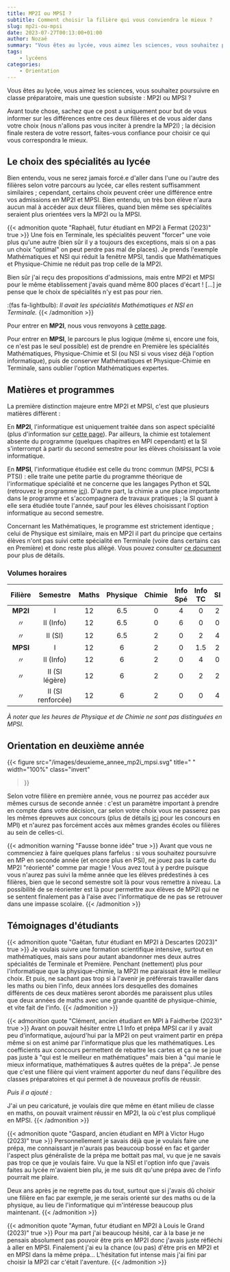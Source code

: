```yaml
---
title: MP2I ou MPSI ?
subtitle: Comment choisir la filière qui vous conviendra le mieux ?
slug: mp2i-ou-mpsi
date: 2023-07-27T00:13:00+01:00
author: Nozaé
summary: "Vous êtes au lycée, vous aimez les sciences, vous souhaitez poursuivre en classe préparatoire, mais une question subsiste : MP2I ou MPSI ? Comment choisir la filière qui vous conviendra le mieux ? On vous informe de toutes les différences entre ces deux filières dans ce post."
tags:
    - lycéens
categories:
    - Orientation
---
```


Vous êtes au lycée, vous aimez les sciences, vous souhaitez poursuivre en classe préparatoire, mais une question subsiste : MP2I ou MPSI ?

Avant toute chose, sachez que ce post a uniquement pour but de vous informer sur les différences entre ces deux filières et de vous aider dans votre choix (nous n'allons pas vous inciter à prendre la MP2I) ; la décision finale restera de votre ressort, faites-vous confiance pour choisir ce qui vous correspondra le mieux.

## Le choix des spécialités au lycée

Bien entendu, vous ne serez jamais forcé.e d'aller dans l'une ou l'autre des filières selon votre parcours au lycée, car elles restent suffisamment similaires ; cependant, certains choix peuvent créer une différence entre vos admissions en MP2I et MPSI. Bien entendu, un très bon élève n'aura aucun mal à accéder aux deux filières, quand bien même ses spécialités seraient plus orientées vers la MP2I ou la MPSI.

{{< admonition quote "Raphaël, futur étudiant en MP2I à Fermat (2023)" true >}}
Une fois en Terminale, les spécialités peuvent "forcer" une voie plus qu'une autre (bien sûr il y a toujours des exceptions, mais si on a pas un choix "optimal" on peut perdre pas mal de places).
Je prends l'exemple Mathématiques et NSI qui réduit la fenêtre MPSI, tandis que Mathématiques et Physique-Chimie ne réduit pas trop celle de la MP2I.

Bien sûr j'ai reçu des propositions d'admissions, mais entre MP2I et MPSI pour le même établissement j'avais quand même 800 places d'écart ! [...] je pense que le choix de spécialités n'y est pas pour rien.

:(fas fa-lightbulb): *Il avait les spécialités Mathématiques et NSI en Terminale.*
{{< /admonition >}}

Pour entrer en **MP2I**, nous vous renvoyons à [cette page](https://prepas-mp2i.fr/admission/#les-sp%C3%A9cialit%C3%A9s-%C3%A0-privil%C3%A9gier).

Pour entrer en **MPSI**, le parcours le plus logique (même si, encore une fois, ce n'est pas le seul possible) est de prendre en Première les spécialités Mathématiques, Physique-Chimie et SI (ou NSI si vous visez déjà l'option informatique), puis de conserver Mathématiques et Physique-Chimie en Terminale, sans oublier l'option Mathématiques expertes.

## Matières et programmes

La première distinction majeure entre MP2I et MPSI, c'est que plusieurs matières diffèrent :

En **MP2I**, l'informatique est uniquement traitée dans son aspect spécialité (plus d'information sur [cette page](https://prepas-mp2i.fr/informatique/)). Par ailleurs, la chimie est totalement absente du programme (quelques chapitres en MPI cependant) et la SI s'interrompt à partir du second semestre pour les élèves choisissant la voie informatique.

En **MPSI**, l'informatique étudiée est celle  du tronc commun (MPSI, PCSI & PTSI) : elle traite une petite partie du programme théorique de l'informatique spécialité et ne concerne que les langages Python et SQL (retrouvez le programme [ici](https://cache.media.education.gouv.fr/file/SPE1-MEN-MESRI-4-2-2021/27/2/spe774_annexe_1373272.pdf)). D'autre part, la chimie a une place importante dans le programme et s'accompagnera de travaux pratiques ; la SI quant à elle sera étudiée toute l'année, sauf pour les élèves choisissant l'option informatique au second semestre.

Concernant les Mathématiques, le programme est strictement identique ; celui de Physique est similaire, mais en MP2I il part du principe que certains élèves n'ont pas suivi cette spécialité en Terminale (voire dans certains cas en Première) et donc reste plus allégé. Vous pouvez consulter [ce document](/documents/Programme_Physique.pdf) pour plus de détails.

### Volumes horaires

| Filière  | Semestre | Maths | Physique | Chimie | Info Spé | Info TC | SI | LV1 | Français-Philo | TIPE |
|:--------:|:--------:|:-----:|:--------:|:------:|:--------:|:------:|:--:|:---:|:--------------:|:----:|
| **MP2I** | I | 12 | 6.5 | 0 | 4 | 0 | 2 | 2 | 2 | 0 |
| 〃 | II (Info) | 12 | 6.5 | 0 | 6 | 0 | 0 | 2 | 2 | 2 |
| 〃 | II (SI) | 12 | 6.5 | 2 | 0 | 2 | 4 | 2 | 2 | 2 |
| **MPSI** | I | 12 | 6 | 2 | 0 | 1.5 | 2 | 2 | 2 | 0 |
| 〃 | II (Info) | 12 | 6 | 2 | 0 | 4 | 0 | 2 | 2 | 2 |
| 〃 | II (SI légère) | 12 | 6 | 2 | 0 | 2 | 2 | 2 | 2 | 2 |
| 〃 | II (SI renforcée) | 12 | 6 | 2 | 0 | 0 | 4 | 2 | 2 | 2 |

*À noter que les heures de Physique et de Chimie ne sont pas distinguées en MPSI.*

## Orientation en deuxième année

{{< figure
    src="/images/deuxieme_annee_mp2i_mpsi.svg"
    title=" "
    width="100%"
    class="invert"
>}}

Selon votre filière en première année, vous ne pourrez pas accéder aux mêmes cursus de seconde année : c'est un paramètre important à prendre en compte dans votre décision, car selon votre choix vous ne passerez pas les mêmes épreuves aux concours (plus de détails [ici](https://prepas-mp2i.fr/concours/) pour les concours en MPI) et n'aurez pas forcément accès aux mêmes grandes écoles ou filières au sein de celles-ci.

{{< admonition warning "Fausse bonne idée" true >}}
Avant que vous ne commenciez à faire quelques plans farfelus : si vous souhaitez poursuivre en MP en seconde année (et encore plus en PSI), ne jouez pas la carte du MP2I "réorienté" comme par magie ! Vous avez tout à y perdre puisque vous n'aurez pas suivi la même année que les élèves prédestinés à ces filières, bien que le second semestre soit là pour vous remettre à niveau. La possibilité de se réorienter est là pour permettre aux élèves de MP2I qui ne se sentent finalement pas à l'aise avec l'informatique de ne pas se retrouver dans une impasse scolaire.
{{< /admonition >}}

## Témoignages d'étudiants

{{< admonition quote "Gaëtan, futur étudiant en MP2I à Descartes (2023)" true >}}
Je voulais suivre une formation scientifique intensive, surtout en mathématiques, mais sans pour autant abandonner mes deux autres spécialités de Terminale et Première. Penchant (nettement) plus pour l'informatique que la physique-chimie, la MP2I me paraissait être le meilleur choix. Et puis, ne sachant pas trop si à l'avenir je préférerais travailler dans les maths ou bien l'info, deux années lors desquelles des domaines différents de ces deux matières seront abordés me paraissent plus utiles que deux années de maths avec une grande quantité de physique-chimie, et vite fait de l'info.
{{< /admonition >}}

{{< admonition quote "Clément, ancien étudiant en MPI à Faidherbe (2023)" true >}}
Avant on pouvait hésiter entre L1 Info et prépa MPSI car il y avait peu d'informatique, aujourd'hui par la MP2I on peut vraiment partir en prépa même si on est animé par l'informatique plus que les mathématiques. Les coefficients aux concours permettent de rebattre les cartes et ça ne se joue pas juste à "qui est le meilleur en mathématiques" mais bien à "qui manie le mieux informatique, mathématiques & autres quêtes de la prépa". Je pense que c'est une filière qui vient vraiment apporter du neuf dans l'équilibre des classes préparatoires et qui permet à de nouveaux profils de réussir.

*Puis il a ajouté :*

J'ai un  peu caricaturé, je voulais dire que même en étant milieu de classe en maths, on pouvait vraiment réussir en MP2I, la où c'est plus compliqué en MPSI.
{{< /admonition >}}

{{< admonition quote "Gaspard, ancien étudiant en MPI à Victor Hugo (2023)" true >}}
Personnellement je savais déjà que je voulais faire une prépa, me connaissant je n'aurais pas beaucoup bossé en fac et garder l'aspect plus généraliste de la prépa me bottait pas mal, vu que je ne savais pas trop ce que je voulais faire.
Vu que la NSI et l'option info que j'avais faites au lycée m'avaient bien plu, je me suis dit qu'une prépa avec de l'info pourrait me plaire.

Deux ans après je ne regrette pas du tout, surtout que si j'avais dû choisir une filière en fac par exemple, je me serais orienté sur des maths ou de la physique, au lieu de l'informatique qui m'intéresse beaucoup plus maintenant.
{{< /admonition >}}

{{< admonition quote "Ayman, futur étudiant en MP2I à Louis le Grand (2023)" true >}}
Pour ma part j'ai beaucoup hésité, car à la base je ne pensais absolument pas pouvoir être pris en MP2I donc j'avais juste réfléchi à aller en MPSI. Finalement j'ai eu la chance (ou pas) d'être pris en MP2I et en MPSI dans la même prépa... L'hésitation fut intense mais j'ai fini par choisir la MP2I car c'était l'aventure.
{{< /admonition >}}
